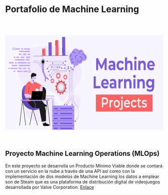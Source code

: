 # Portafolio de Machine Learning

<br><br>

<p align=center>
<img src="src\banner.png" height="300" weight="450">
<p>


<br>

## Proyecto Machine Learning Operations (MLOps)

En este proyecto se desarrolla un Producto Mínimo Viable donde se contará con un servicio en la nube a través de una API así como con la implementación de dos modelos de Machine Learning los datos a emplear son de Steam que es una plataforma de distribución digital de videojuegos desarrollada por Valve Corporation. [Enlace](https://github.com/carbajaljerson/PortafolioMachineLearning/tree/main/MlOperationsSteam\ ) 
